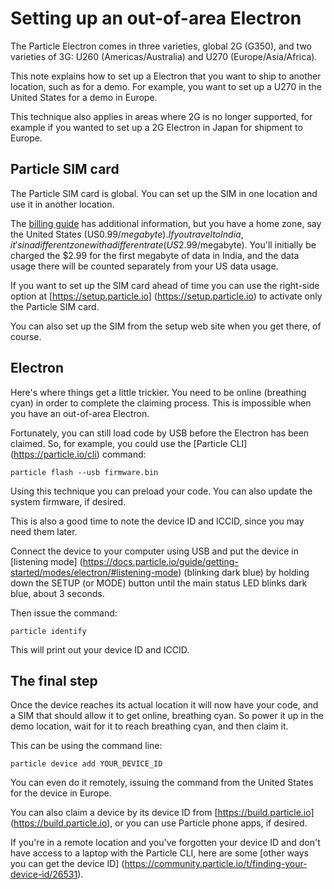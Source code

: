 # Setting up an out-of-area Electron

The Particle Electron comes in three varieties, global 2G (G350), and two varieties of 3G: U260 (Americas/Australia) and U270 (Europe/Asia/Africa).

This note explains how to set up a Electron that you want to ship to another location, such as for a demo. For example, you want to set up a U270 in the United States for a demo in Europe.

This technique also applies in areas where 2G is no longer supported, for example if you wanted to set up a 2G Electron in Japan for shipment to Europe.

## Particle SIM card

The Particle SIM card is global. You can set up the SIM in one location and use it in another location. 

The [billing guide](https://docs.particle.io/guide/getting-started/billing/electron/) has additional information, but you have a home zone, say the United States (US$0.99/megabyte). If you travel to India, it's in a different zone with a different rate (US$2.99/megabyte). You'll initially be charged the $2.99 for the first megabyte of data in India, and the data usage there will be counted separately from your US data usage.

If you want to set up the SIM card ahead of time you can use the right-side option at [https://setup.particle.io] (https://setup.particle.io) to activate only the Particle SIM card.

You can also set up the SIM from the setup web site when you get there, of course.

## Electron

Here's where things get a little trickier. You need to be online (breathing cyan) in order to complete the claiming process. This is impossible when you have an out-of-area Electron.

Fortunately, you can still load code by USB before the Electron has been claimed. So, for example, you could use the [Particle CLI] (https://particle.io/cli) command:

```
particle flash --usb firmware.bin
```

Using this technique you can preload your code. You can also update the system firmware, if desired.

This is also a good time to note the device ID and ICCID, since you may need them later.
		
Connect the device to your computer using USB and put the device in [listening mode] (https://docs.particle.io/guide/getting-started/modes/electron/#listening-mode) (blinking dark blue) by holding down the SETUP (or MODE) button until the main status LED blinks dark blue, about 3 seconds.

Then issue the command:

```
particle identify
```

This will print out your device ID and ICCID.


## The final step

Once the device reaches its actual location it will now have your code, and a SIM that should allow it to get online, breathing cyan. So power it up in the demo location, wait for it to reach breathing cyan, and then claim it.

This can be using the command line:

```
particle device add YOUR_DEVICE_ID
```

You can even do it remotely, issuing the command from the United States for the device in Europe.

You can also claim a device by its device ID from [https://build.particle.io] (https://build.particle.io), or you can use Particle phone apps, if desired.

If you're in a remote location and you've forgotten your device ID and don't have access to a laptop with the Particle CLI, here are some [other ways you can get the device ID] (https://community.particle.io/t/finding-your-device-id/26531).
